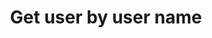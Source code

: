 ---
title: Get user by user name
api:
  file: petstore-new.json
  operationId: getUserByName
hidden: false
---